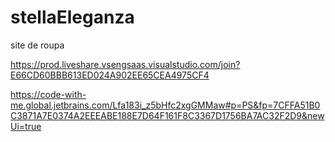 # stellaEleganza
site de roupa

https://prod.liveshare.vsengsaas.visualstudio.com/join?E66CD60BBB613ED024A902EE65CEA4975CF4


https://code-with-me.global.jetbrains.com/Lfa183i_z5bHfc2xgGMMaw#p=PS&fp=7CFFA51B0C3871A7E0374A2EEEABE188E7D64F161F8C3367D1756BA7AC32F2D9&newUi=true
